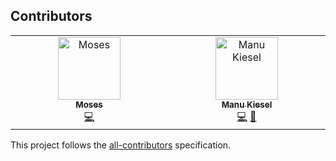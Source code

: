 ## Contributors

<!-- ALL-CONTRIBUTORS-LIST:START - Do not remove or modify this section -->
<!-- prettier-ignore-start -->
<!-- markdownlint-disable -->
<table>
  <tbody>
    <tr>
      <td align="center" valign="top" width="14.28%"><a href="https://genuinemoses.github.io"><img src="https://avatars.githubusercontent.com/u/36628352?v=4?s=100" width="100px;" alt="Moses"/><br /><sub><b>Moses</b></sub></a><br /><a href="https://github.com/254Labs/awesome-bambdas/commits?author=genuinemoses" title="Code">💻</a></td>
      <td align="center" valign="top" width="14.28%"><a href="https://blog.mkiesel.ch"><img src="https://avatars.githubusercontent.com/u/79413747?v=4?s=100" width="100px;" alt="Manu Kiesel"/><br /><sub><b>Manu Kiesel</b></sub></a><br /><a href="https://github.com/254Labs/awesome-bambdas/commits?author=rtfmkiesel" title="Code">💻</a> <a href="#ideas-rtfmkiesel" title="Ideas, Planning, & Feedback">🤔</a></td>
    </tr>
  </tbody>
</table>

<!-- markdownlint-restore -->
<!-- prettier-ignore-end -->

<!-- ALL-CONTRIBUTORS-LIST:END -->

This project follows the [all-contributors](https://github.com/all-contributors/all-contributors) specification.
